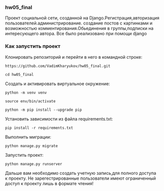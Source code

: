 ### hw05_final

Проект cоциальной сети, созданной на Django.Регистрация,авторизация пользователей.администрирование.
создание постов с картинками и возможностью комментирования.Обьединения в группы,подписки на интересующего автора.
Все было реализовано при помощи django

### Как запустить проект

Клонировать репозиторий и перейти в него в командной строке:

```
https://github.com/VadimKharyukov/hw05_final.git
```

```
cd hw05_final
```

Создать и активировать виртуальное окружение:

```
python -m venv venv
```

```
source env/bin/activate
```

```
python -m pip install --upgrade pip
```

Установить зависимости из файла requirements.txt:

```
pip install -r requirements.txt
```

Выполнить миграции:

```
python manage.py migrate
```

Запустить проект:

```
python manage.py runserver
``` 

Дальше вам необходимо создать учетную запись,для полного доступа к проекту.
Не зарегестрированные пользователи имеют ограниченный доступ к проекту лишь в формате чтения!